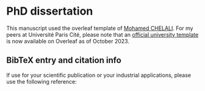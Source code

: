 # PhD dissertation

This manuscript used the overleaf template of [Mohamed CHELALI](https://www.overleaf.com/latex/templates/phd-thesis-template-u-paris/qnqhskjxnsvh). 
For my peers at Université Paris Cité, please note that an [official university template](https://www.overleaf.com/latex/templates/phd-thesis-template-universite-paris-cite/jycfrbbjbgrm) is now available on Overleaf as of October 2023.


## BibTeX entry and citation info
If use for your scientific publication or your industrial applications, please use the following reference:
